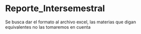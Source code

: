 # Reporte_Intersemestral
Se busca dar el formato al archivo excel, las materias que digan equivalentes no las tomaremos en cuenta
